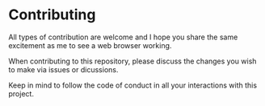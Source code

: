 # Contributing
All types of contribution are welcome
and I hope you share the same excitement
as me to see a web browser working.

When contributing to this repository,
please discuss the changes you wish to
make via issues or dicussions.

Keep in mind to follow the code of conduct
in all your interactions with this project.
